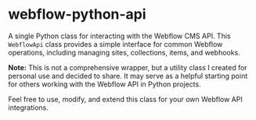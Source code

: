 # webflow-python-api
A single Python class for interacting with the Webflow CMS API. This `WebflowApi` class provides a simple interface for common Webflow operations, including managing sites, collections, items, and webhooks.


**Note:** This is not a comprehensive wrapper, but a utility class I created for personal use and decided to share. It may serve as a helpful starting point for others working with the Webflow API in Python projects.

Feel free to use, modify, and extend this class for your own Webflow API integrations.
